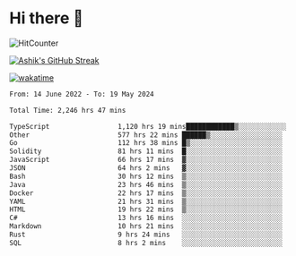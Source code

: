 # Hi there 👋

![HitCounter](https://hits.seeyoufarm.com/api/count/incr/badge.svg?url=https%3A%2F%2Fgithub.com%2Fashrhmn1212%2Fhit-counter)

<!-- ![Contribution Graph](https://github-readme-activity-graph.cyclic.app/graph?username=ashrhmn) -->


<!-- [![Top Langs](https://github-readme-stats.vercel.app/api/top-langs/?username=ashrhmn&layout=compact&theme=synthwave&langs_count=10&card_width=445)](https://github.com/anuraghazra/github-readme-stats) -->

[![Ashik's GitHub Streak](https://github-readme-streak-stats.herokuapp.com/?user=ashrhmn&theme=blood&fire=DD7F1C&background=151515&dates=9f9f9f&border=DD2727)](https://git.io/streak-stats)

<!-- ![Ashik's GitHub stats](https://github-readme-stats.vercel.app/api/?username=ashrhmn&show_icons=true&title_color=fff&icon_color=79ff97&text_color=9f9f9f&bg_color=151515) -->

[![wakatime](https://wakatime.com/badge/user/3df86613-ba63-4631-8e65-0ff18e7becad.svg)](https://wakatime.com/@3df86613-ba63-4631-8e65-0ff18e7becad)

<!--START_SECTION:waka-->

```txt
From: 14 June 2022 - To: 19 May 2024

Total Time: 2,246 hrs 47 mins

TypeScript                 1,120 hrs 19 mins████████████▒░░░░░░░░░░░░   49.86 %
Other                      577 hrs 22 mins ██████▒░░░░░░░░░░░░░░░░░░   25.70 %
Go                         112 hrs 38 mins █▒░░░░░░░░░░░░░░░░░░░░░░░   05.01 %
Solidity                   81 hrs 11 mins  █░░░░░░░░░░░░░░░░░░░░░░░░   03.61 %
JavaScript                 66 hrs 17 mins  ▓░░░░░░░░░░░░░░░░░░░░░░░░   02.95 %
JSON                       64 hrs 2 mins   ▓░░░░░░░░░░░░░░░░░░░░░░░░   02.85 %
Bash                       30 hrs 12 mins  ▒░░░░░░░░░░░░░░░░░░░░░░░░   01.34 %
Java                       23 hrs 46 mins  ▒░░░░░░░░░░░░░░░░░░░░░░░░   01.06 %
Docker                     22 hrs 17 mins  ▒░░░░░░░░░░░░░░░░░░░░░░░░   00.99 %
YAML                       21 hrs 31 mins  ▒░░░░░░░░░░░░░░░░░░░░░░░░   00.96 %
HTML                       19 hrs 22 mins  ▒░░░░░░░░░░░░░░░░░░░░░░░░   00.86 %
C#                         13 hrs 16 mins  ░░░░░░░░░░░░░░░░░░░░░░░░░   00.59 %
Markdown                   10 hrs 21 mins  ░░░░░░░░░░░░░░░░░░░░░░░░░   00.46 %
Rust                       9 hrs 24 mins   ░░░░░░░░░░░░░░░░░░░░░░░░░   00.42 %
SQL                        8 hrs 2 mins    ░░░░░░░░░░░░░░░░░░░░░░░░░   00.36 %
```

<!--END_SECTION:waka-->


<!--### Most Used Languages
<img src="https://wakatime.com/share/@ashrhmn/24ecb986-5bf8-4607-af7f-0aab08908d8c.png" />

### Favourite Tools
<img src="https://wakatime.com/share/@ashrhmn/f4e08015-f3bc-460a-9228-95a3ba11c604.png" />-->
